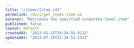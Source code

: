 ```yaml
---
title: "/items/{item_id}"
permalink: /docs/get_items-item-id
excerpt: "Retrieves the specified corporate-level item"
published: false
layout: default
createdAt: "2023-01-25T19:26:55.011Z"
updatedAt: "2023-07-19T22:28:53.235Z"
---
```

